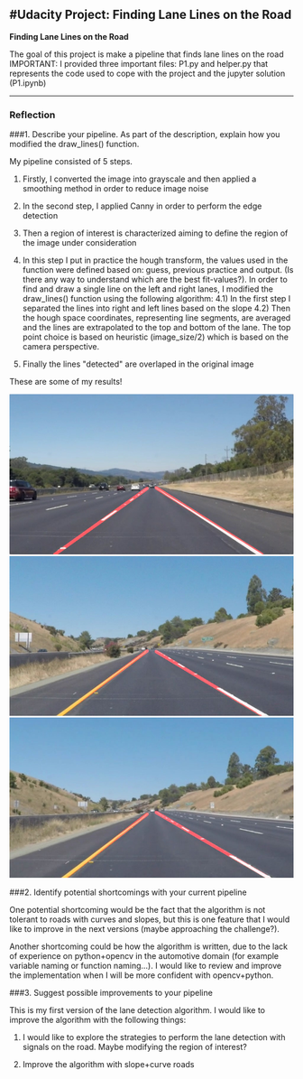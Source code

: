 #**Udacity Project: Finding Lane Lines on the Road** 
---

**Finding Lane Lines on the Road**

The goal of this project is make a pipeline that finds lane lines on the road
IMPORTANT: I provided three important files: P1.py and helper.py that represents the code used to cope with the project and the jupyter solution (P1.ipynb)

[//]: # (Image References)
[image1]: ./image_output_pipeline/solidWhiteRight.jpg
[image2]: ./image_output_pipeline/solidYellowCurve2.jpg
[image3]: ./image_output_pipeline/whiteCarLaneSwitch.jpg

---

### Reflection

###1. Describe your pipeline. As part of the description, explain how you modified the draw_lines() function.

My pipeline consisted of 5 steps. 

1) Firstly, I converted the image into grayscale and then applied a smoothing method in order to reduce image noise 

2) In the second step, I applied Canny in order to perform the edge detection 

3) Then a region of interest is characterized aiming to define the region of the image under consideration 

4) In this step I put in practice the hough transform, the values used in the function were defined based on: guess, previous practice and output. (Is there any way to understand which are the best fit-values?).
In order to find and draw a single line on the left and right lanes, I modified the draw_lines() function using the following algorithm:
    4.1) In the first step I separated the lines into right and left lines based on the slope
    4.2) Then the hough space coordinates, representing line segments, are averaged and the lines are extrapolated to the top and bottom of the lane. The top point choice is based on heuristic (image_size/2) which is based on the camera perspective.
    
5) Finally the lines "detected" are overlaped in the original image
 
These are some of my results!

![alt text][image1]
![alt text][image2]
![alt text][image3]

###2. Identify potential shortcomings with your current pipeline

One potential shortcoming would be the fact that the algorithm is not tolerant to roads with curves and slopes, but this is one feature
that I would like to improve in the next versions (maybe approaching the challenge?).

Another shortcoming could be how the algorithm is written, due to the lack of experience on python+opencv in the automotive domain (for example variable naming or function naming...). I would like to review and improve the implementation when I will be more confident with opencv+python.

###3. Suggest possible improvements to your pipeline

This is my first version of the lane detection algorithm. I would like to improve the algorithm with the following things:

1) I would like to explore the strategies to perform the lane detection with signals on the road. Maybe modifying the region of interest?

2) Improve the algorithm with slope+curve roads

